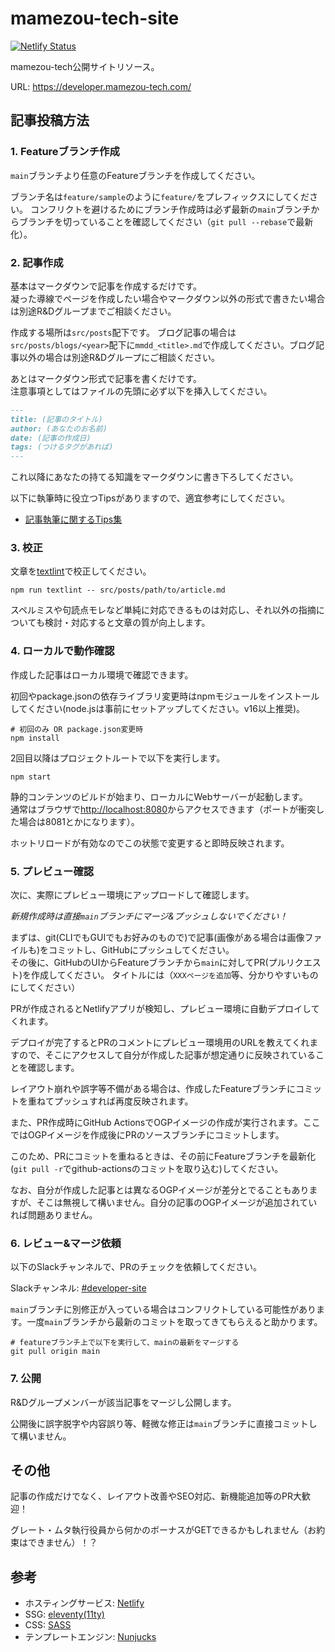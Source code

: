 # mamezou-tech-site

[![Netlify Status](https://api.netlify.com/api/v1/badges/585ee948-cb8f-4598-a37f-e6304bfee394/deploy-status)](https://app.netlify.com/sites/peaceful-bassi-80a807/deploys)

mamezou-tech公開サイトリソース。

URL: <https://developer.mamezou-tech.com/>

## 記事投稿方法

### 1. Featureブランチ作成

`main`ブランチより任意のFeatureブランチを作成してください。

ブランチ名は`feature/sample`のように`feature/`をプレフィックスにしてください。
コンフリクトを避けるためにブランチ作成時は必ず最新の`main`ブランチからブランチを切っていることを確認してください（`git pull --rebase`で最新化）。

### 2. 記事作成

基本はマークダウンで記事を作成するだけです。  
凝った導線でページを作成したい場合やマークダウン以外の形式で書きたい場合は別途R&Dグループまでご相談ください。

作成する場所は`src/posts`配下です。
ブログ記事の場合は`src/posts/blogs/<year>`配下に`mmdd_<title>.md`で作成してください。ブログ記事以外の場合は別途R&Dグループにご相談ください。

あとはマークダウン形式で記事を書くだけです。  
注意事項としてはファイルの先頭に必ず以下を挿入してください。

```markdown
---
title: (記事のタイトル)
author: (あなたのお名前)
date: (記事の作成日)
tags: (つけるタグがあれば)
---
```

これ以降にあなたの持てる知識をマークダウンに書き下ろしてください。

以下に執筆時に役立つTipsがありますので、適宜参考にしてください。

- [記事執筆に関するTips集](/author-tips.md)

### 3. 校正
文章を[textlint](https://github.com/textlint/textlint)で校正してください。

```shell
npm run textlint -- src/posts/path/to/article.md
```

スペルミスや句読点モレなど単純に対応できるものは対応し、それ以外の指摘についても検討・対応すると文章の質が向上します。

### 4. ローカルで動作確認

作成した記事はローカル環境で確認できます。

初回やpackage.jsonの依存ライブラリ変更時はnpmモジュールをインストールしてください(node.jsは事前にセットアップしてください。v16以上推奨)。

```shell
# 初回のみ OR package.json変更時
npm install
```

2回目以降はプロジェクトルートで以下を実行します。

```shell
npm start
```

静的コンテンツのビルドが始まり、ローカルにWebサーバーが起動します。  
通常はブラウザで<http://localhost:8080>からアクセスできます（ポートが衝突した場合は8081とかになります）。

ホットリロードが有効なのでこの状態で変更すると即時反映されます。

### 5. プレビュー確認

次に、実際にプレビュー環境にアップロードして確認します。

*新規作成時は直接`main`ブランチにマージ&プッシュしないでください！*

まずは、git(CLIでもGUIでもお好みのもので)で記事(画像がある場合は画像ファイルも)をコミットし、GitHubにプッシュしてください。  
その後に、GitHubのUIからFeatureブランチから`main`に対してPR(プルリクエスト)を作成してください。
タイトルには（`XXXページを追加`等、分かりやすいものにしてください）

PRが作成されるとNetlifyアプリが検知し、プレビュー環境に自動デプロイしてくれます。  

デプロイが完了するとPRのコメントにプレビュー環境用のURLを教えてくれますので、そこにアクセスして自分が作成した記事が想定通りに反映されていることを確認します。  

レイアウト崩れや誤字等不備がある場合は、作成したFeatureブランチにコミットを重ねてプッシュすれば再度反映されます。

また、PR作成時にGitHub ActionsでOGPイメージの作成が実行されます。ここではOGPイメージを作成後にPRのソースブランチにコミットします。

このため、PRにコミットを重ねるときは、その前にFeatureブランチを最新化(`git pull -r`でgithub-actionsのコミットを取り込む)してください。

なお、自分が作成した記事とは異なるOGPイメージが差分とでることもありますが、そこは無視して構いません。自分の記事のOGPイメージが追加されていれば問題ありません。

### 6. レビュー&マージ依頼

以下のSlackチャンネルで、PRのチェックを依頼してください。

Slackチャンネル: [#developer-site](https://app.slack.com/client/T04HZJZ9U/C034MCKP4M6)

`main`ブランチに別修正が入っている場合はコンフリクトしている可能性があります。一度`main`ブランチから最新のコミットを取ってきてもらえると助かります。

```shell
# featureブランチ上で以下を実行して、mainの最新をマージする
git pull origin main
```

### 7. 公開

R&Dグループメンバーが該当記事をマージし公開します。  

公開後に誤字脱字や内容誤り等、軽微な修正は`main`ブランチに直接コミットして構いません。

## その他

記事の作成だけでなく、レイアウト改善やSEO対応、新機能追加等のPR大歓迎！

グレート・ムタ執行役員から何かのボーナスがGETできるかもしれません（お約束はできません）！？

## 参考

- ホスティングサービス: [Netlify](https://www.netlify.com/)
- SSG: [eleventy(11ty)](https://www.11ty.dev/)
- CSS: [SASS](https://sass-lang.com/)
- テンプレートエンジン: [Nunjucks](https://mozilla.github.io/nunjucks/)
